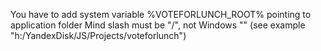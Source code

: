 You have to add system variable %VOTEFORLUNCH_ROOT% pointing to application folder
Mind slash must be "/", not Windows "\" (see example "h:/YandexDisk/JS/Projects/voteforlunch")


